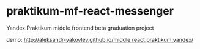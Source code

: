 # praktikum-mf-react-messenger

Yandex.Praktikum middle frontend beta graduation project

demo: http://aleksandr-yakovlev.github.io/middle.react.praktikum.yandex/

